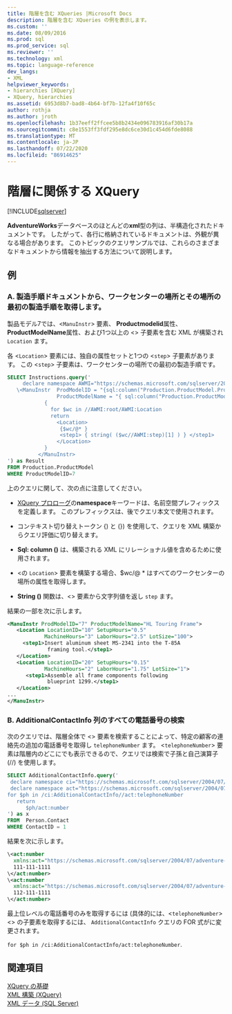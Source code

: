 ```yaml
---
title: 階層を含む XQueries |Microsoft Docs
description: 階層を含む XQueries の例を表示します。
ms.custom: ''
ms.date: 08/09/2016
ms.prod: sql
ms.prod_service: sql
ms.reviewer: ''
ms.technology: xml
ms.topic: language-reference
dev_langs:
- XML
helpviewer_keywords:
- hierarchies [XQuery]
- XQuery, hierarchies
ms.assetid: 6953d8b7-bad8-4b64-bf7b-12fa4f10f65c
author: rothja
ms.author: jroth
ms.openlocfilehash: 1b37eeff2ffcee5b8b2434e096783916af30b17a
ms.sourcegitcommit: c8e1553ff3fdf295e8dc6ce30d1c454d6fde8088
ms.translationtype: MT
ms.contentlocale: ja-JP
ms.lasthandoff: 07/22/2020
ms.locfileid: "86914625"
---
```

# <a name="xqueries-involving-hierarchy"></a>階層に関係する XQuery
[!INCLUDE[sqlserver](../includes/applies-to-version/sqlserver.md)]

  **AdventureWorks**データベースのほとんどの**xml**型の列は、半構造化されたドキュメントです。 したがって、各行に格納されているドキュメントは、外観が異なる場合があります。 このトピックのクエリサンプルでは、これらのさまざまなドキュメントから情報を抽出する方法について説明します。  
  
## <a name="examples"></a>例  
  
### <a name="a-from-the-manufacturing-instructions-documents-retrieve-work-center-locations-together-with-the-first-manufacturing-step-at-those-locations"></a>A. 製造手順ドキュメントから、ワークセンターの場所とその場所の最初の製造手順を取得します。  
 製品モデル7では、<`ManuInstr`> 要素、 **Productmodelid**属性、 **ProductModelName**属性、および1つ以上の <> 子要素を含む XML が構築され `Location` ます。  
  
 各 <`Location`> 要素には、独自の属性セットと1つの <`step`> 子要素があります。 この <`step`> 子要素は、ワークセンターの場所での最初の製造手順です。  
  
```sql
SELECT Instructions.query('  
     declare namespace AWMI="https://schemas.microsoft.com/sqlserver/2004/07/adventure-works/ProductModelManuInstructions";  
   \<ManuInstr  ProdModelID = "{sql:column("Production.ProductModel.ProductModelID") }"   
                ProductModelName = "{ sql:column("Production.ProductModel.Name") }" >  
            {   
              for $wc in //AWMI:root/AWMI:Location  
              return  
                <Location>  
                 {$wc/@* }  
                 <step1> { string( ($wc//AWMI:step)[1] ) } </step1>  
                </Location>  
            }  
          </ManuInstr>  
') as Result  
FROM Production.ProductModel  
WHERE ProductModelID=7  
```  
  
 上のクエリに関して、次の点に注意してください。  
  
-   [XQuery プロローグ](../xquery/modules-and-prologs-xquery-prolog.md)の**namespace**キーワードは、名前空間プレフィックスを定義します。 このプレフィックスは、後でクエリ本文で使用されます。  
  
-   コンテキスト切り替えトークン {) と (}) を使用して、クエリを XML 構築からクエリ評価に切り替えます。  
  
-   **Sql: column ()** は、構築される XML にリレーショナル値を含めるために使用されます。  
  
-   <の `Location`> 要素を構築する場合、$wc/@ * はすべてのワークセンターの場所の属性を取得します。  
  
-   **String ()** 関数は、<> 要素から文字列値を返し `step` ます。  
  
 結果の一部を次に示します。  
  
```xml
<ManuInstr ProdModelID="7" ProductModelName="HL Touring Frame">  
   <Location LocationID="10" SetupHours="0.5"   
            MachineHours="3" LaborHours="2.5" LotSize="100">  
     <step1>Insert aluminum sheet MS-2341 into the T-85A   
             framing tool.</step1>  
   </Location>  
   <Location LocationID="20" SetupHours="0.15"   
            MachineHours="2" LaborHours="1.75" LotSize="1">  
      <step1>Assemble all frame components following   
             blueprint 1299.</step1>  
   </Location>  
...  
</ManuInstr>   
```  
  
### <a name="b-find-all-telephone-numbers-in-the-additionalcontactinfo-column"></a>B. AdditionalContactInfo 列のすべての電話番号の検索  
 次のクエリでは、階層全体で <> 要素を検索することによって、特定の顧客の連絡先の追加の電話番号を取得し `telephoneNumber` ます。 <`telephoneNumber`> 要素は階層内のどこにでも表示できるので、クエリでは検索で子孫と自己演算子 (//) を使用します。  
  
```sql
SELECT AdditionalContactInfo.query('  
 declare namespace ci="https://schemas.microsoft.com/sqlserver/2004/07/adventure-works/ContactInfo";  
 declare namespace act="https://schemas.microsoft.com/sqlserver/2004/07/adventure-works/ContactTypes";  
for $ph in /ci:AdditionalContactInfo//act:telephoneNumber  
   return  
      $ph/act:number  
') as x  
FROM  Person.Contact  
WHERE ContactID = 1  
```  
  
 結果を次に示します。  
  
```xml
\<act:number   
  xmlns:act="https://schemas.microsoft.com/sqlserver/2004/07/adventure-works/ContactTypes">  
  111-111-1111  
\</act:number>  
\<act:number   
  xmlns:act="https://schemas.microsoft.com/sqlserver/2004/07/adventure-works/ContactTypes">  
  112-111-1111  
\</act:number>  
```  
  
 最上位レベルの電話番号のみを取得するには (具体的には、<`telephoneNumber`> <> の子要素を取得するには、 `AdditionalContactInfo` クエリの FOR 式がに変更されます。  
  
 `for $ph in /ci:AdditionalContactInfo/act:telephoneNumber`.  
  
## <a name="see-also"></a>関連項目  
 [XQuery の基礎](../xquery/xquery-basics.md)   
 [XML 構築 &#40;XQuery&#41;](../xquery/xml-construction-xquery.md)   
 [XML データ &#40;SQL Server&#41;](../relational-databases/xml/xml-data-sql-server.md)  
  
  
